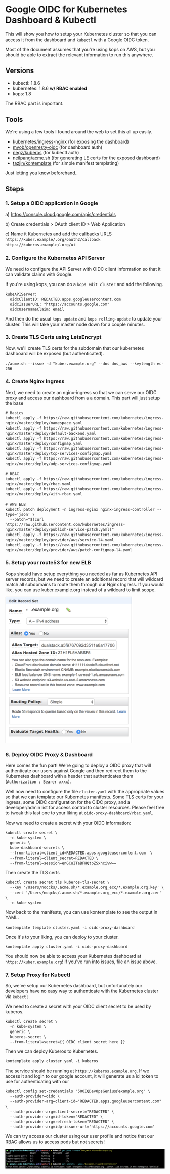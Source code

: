 # Google OIDC for Kubernetes Dashboard & Kubectl

This will show you how to setup your Kubernetes cluster so that you can access it from the dashboard and `kubectl` with a Google OIDC token.

Most of the document assumes that you're using kops on AWS, but you should be able to extract the relevant information to run this anywhere.

## Versions

- kubectl: 1.8.6
- kubernetes: 1.8.6 **w/ RBAC enabled**
- kops: 1.8

The RBAC part is important.

## Tools

We're using a few tools I found around the web to set this all up easily.

- [kubernetes/ingress-nginx](https://github.com/kubernetes/ingress-nginx) (for exposing the dashboard)
- [myob/openresty-oidc](https://github.com/MYOB-Technology/docker-images/tree/master/openresty-oidc-adfs) (for dashboard auth)
- [negz/kuberos](https://github.com/negz/kuberos) (for kubectl auth)
- [neilpang/acme.sh](https://github.com/Neilpang/acme.sh) (for generating LE certs for the exposed dashboard)
- [tazjin/kontemplate](https://github.com/tazjin/kontemplate) (for simple manifest templating)

Just letting you know beforehand..

## Steps

### 1. Setup a OIDC application in Google

a) https://console.cloud.google.com/apis/credentials

b) Create credentials > OAuth client ID > Web Application

c) Name it Kubernetes and add the callbacks URLS
`https://kuber.example/.org/oauth2/callback`
`https://kuberos.example/.org/ui`

### 2. Configure the Kubernetes API Server

We need to configure the API Server with OIDC client information so that it can validate claims with Google.

If you're using kops, you can do a `kops edit cluster` and add the following.

```
kubeAPIServer:
  oidcClientID: REDACTED.apps.googleusercontent.com
  oidcIssuerURL: "https://accounts.google.com"
  oidcUsernameClaim: email
```

And then do the usual `kops update` and `kops rolling-update` to update your cluster. This will take your master node down for a couple minutes.

### 3. Create TLS Certs using LetsEncrypt

Now, we'll create TLS certs for the subdomain that our kubernetes dashboard will be exposed (but authenticated).

```
./acme.sh --issue -d "kuber.example.org" --dns dns_aws --keylength ec-256
```

### 4. Create Nginx Ingress

Next, we need to create an nginx-ingress so that we can serve our OIDC proxy and access our dashboard from a a domain. This part will just setup the base

````
# Basics
kubectl apply -f https://raw.githubusercontent.com/kubernetes/ingress-nginx/master/deploy/namespace.yaml
kubectl apply -f https://raw.githubusercontent.com/kubernetes/ingress-nginx/master/deploy/default-backend.yaml
kubectl apply -f https://raw.githubusercontent.com/kubernetes/ingress-nginx/master/deploy/configmap.yaml
kubectl apply -f https://raw.githubusercontent.com/kubernetes/ingress-nginx/master/deploy/tcp-services-configmap.yaml
kubectl apply -f https://raw.githubusercontent.com/kubernetes/ingress-nginx/master/deploy/udp-services-configmap.yaml

# RBAC
kubectl apply -f https://raw.githubusercontent.com/kubernetes/ingress-nginx/master/deploy/rbac.yaml
kubectl apply -f https://raw.githubusercontent.com/kubernetes/ingress-nginx/master/deploy/with-rbac.yaml

# AWS ELB
kubectl patch deployment -n ingress-nginx nginx-ingress-controller --type='json' \
  --patch="$(curl https://raw.githubusercontent.com/kubernetes/ingress-nginx/master/deploy/publish-service-patch.yaml)"
kubectl apply -f https://raw.githubusercontent.com/kubernetes/ingress-nginx/master/deploy/provider/aws/service-l4.yaml
kubectl apply -f https://raw.githubusercontent.com/kubernetes/ingress-nginx/master/deploy/provider/aws/patch-configmap-l4.yaml
````
### 5. Setup your route53 for new ELB

Kops should have setup everything you needed as far as Kubernetes API server records, but we need to create an additional record that will wildcard match all subdomains to route them through our Nginx Ingress. If you would like, you can use kuber.example.org instead of a wildcard to limit scope.


<img src="assets/r53-aws-nginx-ingress.png" width="400" />


### 6. Deploy OIDC Proxy & Dashboard

Here comes the fun part! We're going to deploy a OIDC proxy that will authenticate our users against Google and then redirect them to the Kubernetes dashboard with a header that authenticates them (`Authorization : Bearer xxxx`).

Well now need to configure the file `cluster.yaml` with the appropriate values so that we can template our Kubernetes manifests. Some TLS certs for your ingress, some OIDC configuration for the OIDC proxy, and a developer/admin list for access control to cluster resources. Please feel free to tweak this last one to your liking at `oidc-proxy-dashboard/rbac.yaml`.

Now we need to create a secret with your OIDC information:

```
kubectl create secret \
  -n kube-system \
  generic \
  kube-dashboard-secrets \
  --from-literal=client_id=REDACTED.apps.googleusercontent.com  \
  --from-literal=client_secret=REDACTED \
  --from-literal=session=enGCuITaBPHQtpZSxhcivw==
```

Then create the TLS certs

```
kubectl create secret tls kuberos-tls-secret \
  --key '/Users/noqcks/.acme.sh/*.example.org_ecc/*.example.org.key' \
  --cert '/Users/noqcks/.acme.sh/*.example.org_ecc/*.example.org.cer' \
  -n kube-system
```

Now back to the manifests, you can use kontemplate to see the output in YAML.

```
kontemplate template cluster.yaml -i oidc-proxy-dashboard
```

Once it's to your liking, you can deploy to your cluster.

```
kontemplate apply cluster.yaml -i oidc-proxy-dashboard
```

You should now be able to access your Kubernetes dashboard at `https://kuber.example.org`! If you've run into issues, file an issue above.

### 7. Setup Proxy for Kubectl

So, we've setup our Kubernetes dashboard, but unfortunately our developers have no easy way to authenticate with the Kubernetes cluster via `kubectl`.

We need to create a secret with your OIDC client secret to be used by kuberos.

```
kubectl create secret \
  -n kube-system \
  generic \
  kuberos-secret \
  --from-literal=secret={{ OIDC client secret here }}
```

Then we can deploy Kuberos to Kubernetes.

```
kontemplate apply cluster.yaml -i kuberos
```

The service should be running at `https://kuberos.example.org`. If we access it and login to our
google account, it will generate us a id_token to use for authenticating with our

```
kubectl config set-credentials "500IQDevOpsGenius@example.org" \
  --auth-provider=oidc \
  --auth-provider-arg=client-id="REDACTED.apps.googleusercontent.com" \
  --auth-provider-arg=client-secret="REDACTED" \
  --auth-provider-arg=id-token="REDACTED" \
  --auth-provider-arg=refresh-token="REDACTED" \
  --auth-provider-arg=idp-issuer-url="https://accounts.google.com"
```

We can try access our cluster using our user profile and notice that our RBAC allows us to access pods but not secrets!

![user-restricted](assets/restricted-kubernetes-user-access.png)
